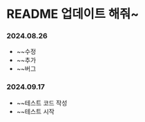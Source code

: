 # README 업데이트 해줘~

### 2024.08.26
  - ~~수정
  - ~~추가
  - ~~버그 
  
### 2024.09.17
  - ~~테스트 코드 작성
  - ~~테스트 시작
